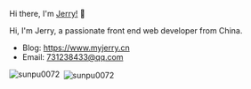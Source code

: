 Hi there, I'm [Jerry!](https://www.myjerry.cn) 👋

Hi, I'm Jerry, a passionate front end web developer from China.

- Blog: https://www.myjerry.cn
- Email: 731238433@qq.com

<p><img align="left" src="https://github-readme-stats.vercel.app/api/top-langs/?username=sunpu007&layout=compact&hide=html" alt="sunpu0072" /></p>

<p>&nbsp;<img align="center" src="https://github-readme-stats.vercel.app/api?username=sunpu007&show_icons=true" alt="sunpu0072" /></p>
